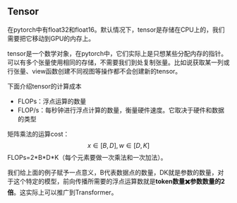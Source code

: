 ## Tensor

在pytorch中有float32和float16。默认情况下，tensor是存储在CPU上的，我们需要把它移动到GPU的内存上。

tensor是一个数学对象，在pytorch中，它们实际上是只想某些分配内存的指针。可以有多个张量使用相同的存储，不需要我们到处复制张量。比如说获取某一列或行张量、view函数创建不同视图等操作都不会创建新的tensor。

下面介绍tensor的计算成本

* FLOPs：浮点运算的数量
* FLOP/s：每秒钟进行浮点计算的数量，衡量硬件速度。它取决于硬件和数据的类型

矩阵乘法的运算cost：
$$
x \in [B,D], w \in [D,K]
$$
FLOPs=2\*B\*D\*K（每个元素要做一次乘法和一次加法）。

我们给上面的例子赋予一点意义，B代表数据点的数量，DK就是参数的数量，对于这个特定的模型，前向传播所需要的浮点运算数就是**token数量✖️参数数量的2倍**。这实际上可以推广到Transformer。

 